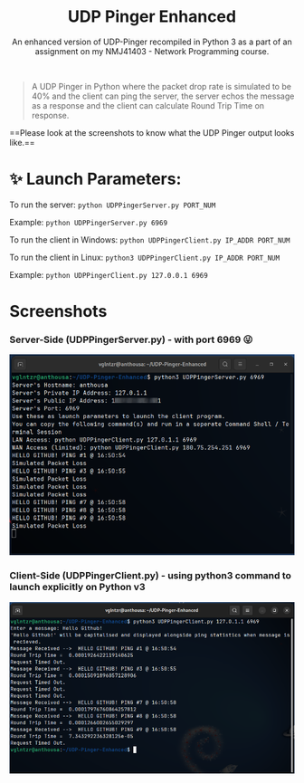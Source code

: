<h1 align="center">UDP Pinger Enhanced</h1>
  <p align="center">
    An enhanced version of UDP-Pinger recompiled in Python 3 as a part of an assignment on my NMJ41403 - Network Programming course.
  </p>
<br>

> A UDP Pinger in Python where the packet drop rate is simulated to be 40% and
the client can ping the server, the server echos the message as a response and the client
can calculate Round Trip Time on response.

==Please look at the screenshots to know what the UDP Pinger output looks like.==

# ✨ Launch Parameters:


To run the server:
`python UDPPingerServer.py PORT_NUM`

Example: `python UDPPingerServer.py 6969`

To run the client in Windows:
`python UDPPingerClient.py IP_ADDR PORT_NUM`

To run the client in Linux:
`python3 UDPPingerClient.py IP_ADDR PORT_NUM`

Example: `python UDPPingerClient.py 127.0.0.1 6969`

# Screenshots

### Server-Side (UDPPingerServer.py) - with port 6969 😜
![Server Execution in Debian 10](/Screenshots/UDP-Pinger-Server-Side.png)

### Client-Side (UDPPingerClient.py) - using python3 command to launch explicitly on Python v3
![Client Execution in Debian 10](/Screenshots/UDP-Pinger-Client-Local-Hello-Github.png)





